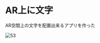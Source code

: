 # AR上に文字

AR空間上の文字を配置出来るアプリを作った

![53](https://user-images.githubusercontent.com/28350464/54603655-39f6e400-4a88-11e9-8ffc-4169f1a75d93.gif)

